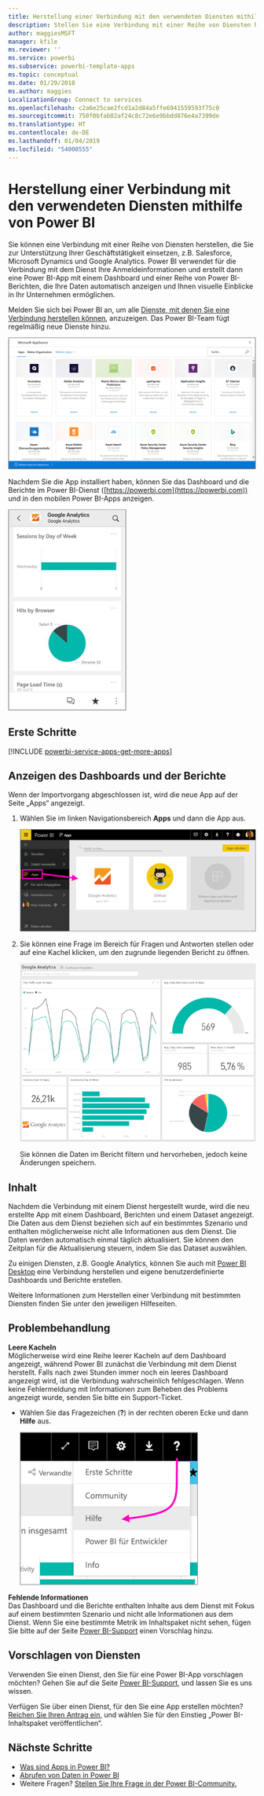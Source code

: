 ```yaml
---
title: Herstellung einer Verbindung mit den verwendeten Diensten mithilfe von Power BI
description: Stellen Sie eine Verbindung mit einer Reihe von Diensten her, die Sie zur Unterstützung Ihrer Geschäftstätigkeit einsetzen, z.B. Salesforce, Microsoft Dynamics CRM und Google Analytics.
author: maggiesMSFT
manager: kfile
ms.reviewer: ''
ms.service: powerbi
ms.subservice: powerbi-template-apps
ms.topic: conceptual
ms.date: 01/29/2018
ms.author: maggies
LocalizationGroup: Connect to services
ms.openlocfilehash: c2a6e25cae2fcd1a2d84a5ffe6941559593f75c0
ms.sourcegitcommit: 750f0bfab02af24c8c72e6e9bbdd876e4a7399de
ms.translationtype: HT
ms.contentlocale: de-DE
ms.lasthandoff: 01/04/2019
ms.locfileid: "54008555"
---
```

# <a name="connect-to-the-services-you-use-with-power-bi"></a>Herstellung einer Verbindung mit den verwendeten Diensten mithilfe von Power BI
Sie können eine Verbindung mit einer Reihe von Diensten herstellen, die Sie zur Unterstützung Ihrer Geschäftstätigkeit einsetzen, z.B. Salesforce, Microsoft Dynamics und Google Analytics. Power BI verwendet für die Verbindung mit dem Dienst Ihre Anmeldeinformationen und erstellt dann eine Power BI-App mit einem Dashboard und einer Reihe von Power BI-Berichten, die Ihre Daten automatisch anzeigen und Ihnen visuelle Einblicke in Ihr Unternehmen ermöglichen.


Melden Sie sich bei Power BI an, um alle [Dienste, mit denen Sie eine Verbindung herstellen können](https://app.powerbi.com/getdata/services), anzuzeigen. Das Power BI-Team fügt regelmäßig neue Dienste hinzu.

![AppSource-Apps](media/service-connect-to-services/overview.png)

Nachdem Sie die App installiert haben, können Sie das Dashboard und die Berichte im Power BI-Dienst ([https://powerbi.com](https://powerbi.com)) und in den mobilen Power BI-Apps anzeigen. 

![Google Analytics-App in der mobilen Power BI-App](media/service-connect-to-services/power-bi-service-mobile-app-240.png)

## <a name="get-started"></a>Erste Schritte
[!INCLUDE [powerbi-service-apps-get-more-apps](./includes/powerbi-service-apps-get-more-apps.md)]

## <a name="view-the-dashboard-and-reports"></a>Anzeigen des Dashboards und der Berichte
Wenn der Importvorgang abgeschlossen ist, wird die neue App auf der Seite „Apps“ angezeigt.

1. Wählen Sie im linken Navigationsbereich **Apps** und dann die App aus.
   
     ![Seite „Apps“](media/service-connect-to-services/power-bi-service-apps-open-app.png)
2. Sie können eine Frage im Bereich für Fragen und Antworten stellen oder auf eine Kachel klicken, um den zugrunde liegenden Bericht zu öffnen. 
   
    ![Google Analytics-Dashboard](media/service-connect-to-services/googleanalytics2.png)
   
    Sie können die Daten im Bericht filtern und hervorheben, jedoch keine Änderungen speichern.

## <a name="whats-included"></a>Inhalt
Nachdem die Verbindung mit einem Dienst hergestellt wurde, wird die neu erstellte App mit einem Dashboard, Berichten und einem Dataset angezeigt. Die Daten aus dem Dienst beziehen sich auf ein bestimmtes Szenario und enthalten möglicherweise nicht alle Informationen aus dem Dienst. Die Daten werden automatisch einmal täglich aktualisiert. Sie können den Zeitplan für die Aktualisierung steuern, indem Sie das Dataset auswählen.

Zu einigen Diensten, z.B. Google Analytics, können Sie auch mit [Power BI Desktop](desktop-get-the-desktop.md) eine Verbindung herstellen und eigene benutzerdefinierte Dashboards und Berichte erstellen.  

Weitere Informationen zum Herstellen einer Verbindung mit bestimmten Diensten finden Sie unter den jeweiligen Hilfeseiten.

## <a name="troubleshooting"></a>Problembehandlung
**Leere Kacheln**  
Möglicherweise wird eine Reihe leerer Kacheln auf dem Dashboard angezeigt, während Power BI zunächst die Verbindung mit dem Dienst herstellt. Falls nach zwei Stunden immer noch ein leeres Dashboard angezeigt wird, ist die Verbindung wahrscheinlich fehlgeschlagen. Wenn keine Fehlermeldung mit Informationen zum Beheben des Problems angezeigt wurde, senden Sie bitte ein Support-Ticket.

* Wählen Sie das Fragezeichen (**?**) in der rechten oberen Ecke und dann **Hilfe** aus.
  
    ![Symbol „Hilfe“](media/service-connect-to-services/power-bi-service-get-help.png)

**Fehlende Informationen**  
Das Dashboard und die Berichte enthalten Inhalte aus dem Dienst mit Fokus auf einem bestimmten Szenario und nicht alle Informationen aus dem Dienst. Wenn Sie eine bestimmte Metrik im Inhaltspaket nicht sehen, fügen Sie bitte auf der Seite [Power BI-Support](https://support.powerbi.com/forums/265200-power-bi) einen Vorschlag hinzu.

## <a name="suggesting-services"></a>Vorschlagen von Diensten
Verwenden Sie einen Dienst, den Sie für eine Power BI-App vorschlagen möchten? Gehen Sie auf die Seite [Power BI-Support](https://support.powerbi.com/forums/265200-power-bi), und lassen Sie es uns wissen.

Verfügen Sie über einen Dienst, für den Sie eine App erstellen möchten? [Reichen Sie Ihren Antrag ein](https://azure.microsoft.com/marketplace/programs/certified/apply/), und wählen Sie für den Einstieg „Power BI-Inhaltspaket veröffentlichen“.

## <a name="next-steps"></a>Nächste Schritte
* [Was sind Apps in Power BI?](service-install-use-apps.md)
* [Abrufen von Daten in Power BI](service-get-data.md)
* Weitere Fragen? [Stellen Sie Ihre Frage in der Power BI-Community.](http://community.powerbi.com/)

